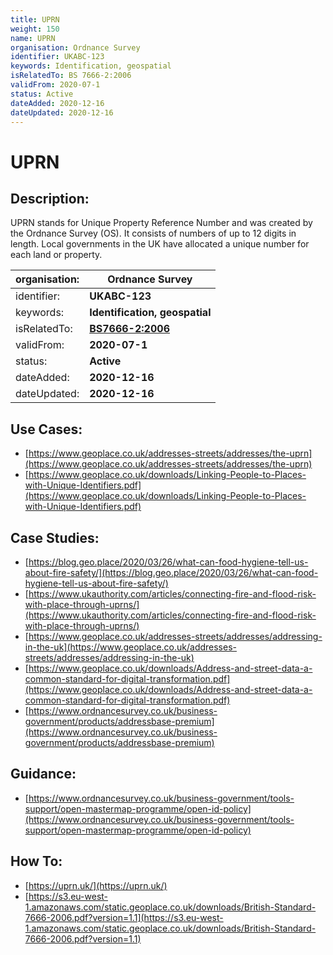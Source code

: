 ```yaml
---
title: UPRN
weight: 150
name: UPRN
organisation: Ordnance Survey
identifier: UKABC-123
keywords: Identification, geospatial
isRelatedTo: BS 7666-2:2006
validFrom: 2020-07-1
status: Active
dateAdded: 2020-12-16
dateUpdated: 2020-12-16
---
```


# UPRN

## Description:
UPRN stands for Unique Property Reference Number and was created by the Ordnance Survey (OS). It consists of numbers of up to 12 digits in length. Local governments in the UK have allocated a unique number for each land or property.

| organisation: | **Ordnance Survey** |
| --- | ---|
| identifier: | **UKABC-123** |
| keywords: | **Identification, geospatial** |
| isRelatedTo:  | **[BS7666-2:2006](https://shop.bsigroup.com/ProductDetail?pid=000000000030127196)** |
| validFrom: | **2020-07-1** |
| status: | **Active** |
| dateAdded: | **2020-12-16** |
| dateUpdated: | **2020-12-16** |


## Use Cases:
- [https://www.geoplace.co.uk/addresses-streets/addresses/the-uprn](https://www.geoplace.co.uk/addresses-streets/addresses/the-uprn)
- [https://www.geoplace.co.uk/downloads/Linking-People-to-Places-with-Unique-Identifiers.pdf](https://www.geoplace.co.uk/downloads/Linking-People-to-Places-with-Unique-Identifiers.pdf)

## Case Studies:
- [https://blog.geo.place/2020/03/26/what-can-food-hygiene-tell-us-about-fire-safety/](https://blog.geo.place/2020/03/26/what-can-food-hygiene-tell-us-about-fire-safety/)
- [https://www.ukauthority.com/articles/connecting-fire-and-flood-risk-with-place-through-uprns/](https://www.ukauthority.com/articles/connecting-fire-and-flood-risk-with-place-through-uprns/)
- [https://www.geoplace.co.uk/addresses-streets/addresses/addressing-in-the-uk](https://www.geoplace.co.uk/addresses-streets/addresses/addressing-in-the-uk)
- [https://www.geoplace.co.uk/downloads/Address-and-street-data-a-common-standard-for-digital-transformation.pdf](https://www.geoplace.co.uk/downloads/Address-and-street-data-a-common-standard-for-digital-transformation.pdf)
- [https://www.ordnancesurvey.co.uk/business-government/products/addressbase-premium](https://www.ordnancesurvey.co.uk/business-government/products/addressbase-premium)

## Guidance:
- [https://www.ordnancesurvey.co.uk/business-government/tools-support/open-mastermap-programme/open-id-policy](https://www.ordnancesurvey.co.uk/business-government/tools-support/open-mastermap-programme/open-id-policy)

## How To:
- [https://uprn.uk/](https://uprn.uk/)
- [https://s3.eu-west-1.amazonaws.com/static.geoplace.co.uk/downloads/British-Standard-7666-2006.pdf?version=1.1](https://s3.eu-west-1.amazonaws.com/static.geoplace.co.uk/downloads/British-Standard-7666-2006.pdf?version=1.1)